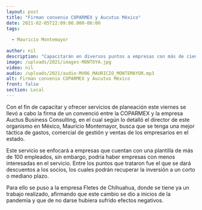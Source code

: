 ```yaml
---
layout: post
title: "Firman convenio COPARMEX y Aucutus México"
date: 2021-02-05T22:09:00.000-06:00
tags:
  
  - Mauricio Montemayor
  
author: nil
description: "Capacitarán en diversos puntos a empresas con más de cien empleados."
image: /uploads/2021/images-MONTOYA.jpg
video: nil
audio: /uploads/2021/audio-MV06_MAURICIO_MONTEMAYOR.mp3
alt: Firman convenio COPARMEX y Aucutus México
front: false
section: Local
---
```


Con el fin de capacitar y ofrecer servicios de planeación este viernes se llevó a cabo la firma de un convenció entre la COPARMEX y la empresa Auctus Business Consulting, en el cual según lo detalló el director de este organismo en México, Mauricio Montemayor, busca que se tenga una mejor táctica de gastos, comercial de gestión y ventas de los empresarios en el estado.

Este servicio se enfocará a empresas que cuentan con una plantilla de más de 100 empleados, sin embargo, podría haber empresas con menos interesadas en el servicio. Entre los puntos que trataron fue el que se dará descuentos a los socios, los cuales podrán recuperar la inversión a un corto o mediano plazo.

Para ello se puso a la empresa Fletes de Chihuahua, donde se tiene ya un trabajo realizado, afirmando que este cambio se dio a inicios de la pandemia y que de no darse hubiera sufrido efectos negativos.